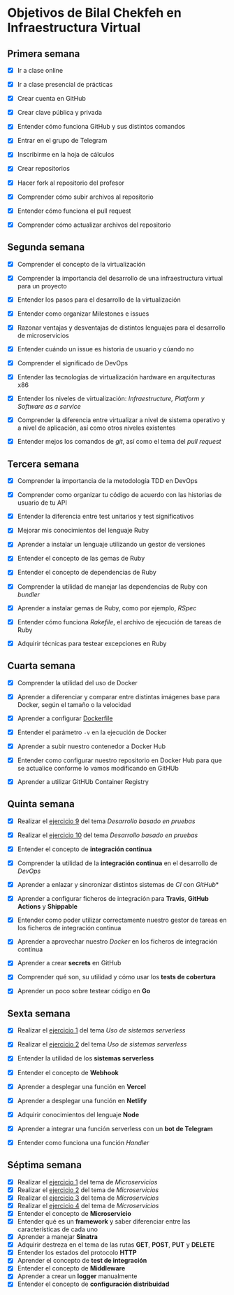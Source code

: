 # Objetivos de Bilal Chekfeh en Infraestructura Virtual

## Primera semana

- [x] Ir a clase online
- [x] Ir a clase presencial de prácticas
- [x] Crear cuenta en GitHub 
- [x] Crear clave pública y privada
- [x] Entender cómo funciona GitHub y sus distintos comandos
- [x] Entrar en el grupo de Telegram
- [x] Inscribirme en la hoja de cálculos
- [x] Crear repositorios
- [x] Hacer fork al repositorio del profesor
- [x] Comprender cómo subir archivos al repositorio
- [x] Entender cómo funciona el pull request
- [x] Comprender cómo actualizar archivos del repositorio


## Segunda semana

- [x] Comprender el concepto de la virtualización
- [x] Comprender la importancia del desarrollo de una infraestructura virtual para un proyecto
- [x] Entender los pasos para el desarrollo de la virtualización
- [x] Entender como organizar Milestones e issues
- [x] Razonar ventajas y desventajas de distintos lenguajes para el desarrollo de microservicios
- [x] Entender cuándo un issue es historia de usuario y cúando no
- [x] Comprender el significado de DevOps
- [x] Entender las tecnologías de virtualización hardware en arquitecturas x86
- [x] Entender los niveles de virtualización: *Infraestructure, Platform y Software as a service*
- [x] Comprender la diferencia entre virtualizar a nivel de sistema operativo y a nivel de aplicación, así como otros niveles existentes
- [x] Entender mejos los comandos de *git*, así como el tema del *pull request*


## Tercera semana

- [x] Comprender la importancia de la metodología TDD en DevOps
- [x] Comprender como organizar tu código de acuerdo con las historias de usuario de tu API
- [x] Entender la diferencia entre test unitarios y test significativos
- [x] Mejorar mis conocimientos del lenguaje Ruby 
- [x] Aprender a instalar un lenguaje utilizando un gestor de versiones
- [x] Entender el concepto de las gemas de Ruby
- [x] Entender el concepto de dependencias de Ruby
- [x] Comprender la utilidad de manejar las dependencias de Ruby con *bundler*
- [x] Aprender a instalar gemas de Ruby, como por ejemplo, *RSpec*
- [x] Entender cómo funciona *Rakefile*, el archivo de ejecución de tareas de Ruby
- [x] Adquirir técnicas para testear excepciones en Ruby


## Cuarta semana

- [x] Comprender la utilidad del uso de Docker
- [x] Aprender a diferenciar y comparar entre distintas imágenes base para Docker, según el tamaño o la velocidad
- [x] Aprender a configurar [Dockerfile](https://github.com/biilal1999/GameStore/blob/master/Dockerfile)
- [x] Entender el parámetro `-v` en la ejecución de Docker
- [x] Aprender a subir nuestro contenedor a Docker Hub
- [x] Entender como configurar nuestro repositorio en Docker Hub para que se actualice conforme lo vamos modificando en GitHUb
- [x] Aprender a utilizar GitHUb Container Registry


## Quinta semana

- [x] Realizar el [ejercicio 9](https://github.com/biilal1999/Ejercicios/blob/master/tema4/ejercicio9.md) del tema *Desarrollo basado en pruebas*
- [x] Realizar el [ejercicio 10](https://github.com/biilal1999/Ejercicios/blob/master/tema4/ejercicio10.md) del tema *Desarrollo basado en pruebas*
- [x] Entender el concepto de **integración continua**
- [x] Comprender la utilidad de la **integración continua** en el desarrollo de *DevOps*
- [x] Aprender a enlazar y sincronizar distintos sistemas de *CI* con *GitHub**
- [x] Aprender a configurar ficheros de integración para **Travis**, **GitHub Actions** y **Shippable**
- [x] Entender como poder utilizar correctamente nuestro gestor de tareas en los ficheros de integración continua
- [x] Aprender a aprovechar nuestro *Docker* en los ficheros de integración continua
- [x] Aprender a crear **secrets** en GitHub
- [x] Comprender qué son, su utilidad y cómo usar los **tests de cobertura**
- [x] Aprender un poco sobre testear código en **Go**


## Sexta semana

- [x] Realizar el [ejercicio 1](https://github.com/biilal1999/Ejercicios/blob/master/tema5/ejercicio1.md) del tema *Uso de sistemas serverless*
- [x] Realizar el [ejercicio 2](https://github.com/biilal1999/Ejercicios/blob/master/tema5/ejercicio2.md) del tema *Uso de sistemas serverless*
- [x] Entender la utilidad de los **sistemas serverless**
- [x] Entender el concepto de **Webhook**
- [x] Aprender a desplegar una función en **Vercel**
- [x] Aprender a desplegar una función en **Netlify**
- [x] Adquirir conocimientos del lenguaje **Node**
- [x] Aprender a integrar una función serverless con un **bot de Telegram**
- [x] Entender como funciona una función *Handler*


## Séptima semana

- [x] Realizar el [ejercicio 1](https://github.com/biilal1999/Ejercicios/blob/master/tema6/ejercicio1.md) del tema de *Microservicios*
- [x] Realizar el [ejercicio 2](https://github.com/biilal1999/Ejercicios/blob/master/tema6/ejercicio2.md) del tema de *Microservicios*
- [x] Realizar el [ejercicio 3](https://github.com/biilal1999/Ejercicios/blob/master/tema6/ejercicio3.md) del tema de *Microservicios*
- [x] Realizar el [ejercicio 4](https://github.com/biilal1999/Ejercicios/blob/master/tema6/ejercicio4.md) del tema de *Microservicios*
- [x] Entender el concepto de **Microservicio**
- [x] Entender qué es un **framework** y saber diferenciar entre las características de cada uno
- [x] Aprender a manejar **Sinatra**
- [x] Adquirir destreza en el tema de las rutas **GET**, **POST**, **PUT** y **DELETE**
- [x] Entender los estados del protocolo **HTTP**
- [x] Aprender el concepto de **test de integración**
- [x] Entender el concepto de **Middleware**
- [x] Aprender a crear un **logger** manualmente
- [x] Entender el concepto de **configuración distribuidad**
